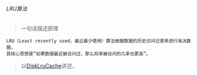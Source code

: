 ###### LRU算法

> 一句话描述原理
```
LRU（Least recently used，最近最少使用）算法根据数据的历史访问记录来进行淘汰数据，
其核心思想是“如果数据最近被访问过，那么将来被访问的几率也更高”。
```

> 以[DiskLruCache](https://github.com/JakeWharton/DiskLruCache)讲述，

```

```
